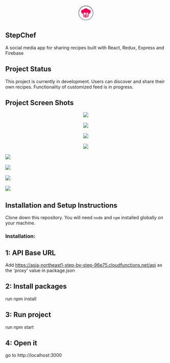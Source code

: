 <p align="center"> 
<img src="https://github.com/JulianaThayil/Step-by-step/blob/master/public/tablogo.png" width="50px" height="50px"> </img>
</p>

## StepChef 
A social media app for sharing recipes built with React, Redux, Express and Firebase

## Project Status

This project is currently in development. Users can discover and share their own recipes. Functionality of customized feed is in progress.

## Project Screen Shots
<p align="center"> 
<img src="https://drive.google.com/uc?export=view&id=1bCV-D4m6FfHVDGw_Zg97KntmmMjPZRYo" > </img>
</p>
<p align="center"> 
<img src="https://drive.google.com/uc?export=view&id=15fh3as5k_0eIA-1XFfCEsZpmApiynGD4" > </img>
</p>
<p align="center"> 
<img src="https://drive.google.com/uc?export=view&id=1tae4ktEgm0CWIVEzYguOy4EooJPb686U" > </img>
</p>
<p align="center"> 
<img src="https://drive.google.com/uc?export=view&id=1koMLpL72jZoc2sq1vFyt_bnCdP3iOMPa" > </img>
</p>
<img src="https://drive.google.com/uc?export=view&id=1kDateG9r8WuteUHFnLoVey8AoGO9QpZw" > </img>

<img src="https://drive.google.com/uc?export=view&id=17ti9LE5-2eXkRI132KKT-C_wcIWDy5UK" > </img>

<img src="https://drive.google.com/uc?export=view&id=1zx20Jbcmqgo7T0JUJVVN17I3nngn199e" > </img>

<img src="https://drive.google.com/uc?export=view&id=1MiBpgDcS2a8sstKCD0iCiGVCNwKBSkjq" > </img>


## Installation and Setup Instructions

Clone down this repository. You will need `node` and `npm` installed globally on your machine.  

### Installation:

## 1: API Base URL
Add https://asia-northeast1-step-by-step-96e75.cloudfunctions.net/api as the 'proxy' value in package.json

## 2: Install packages
run npm install

## 3: Run project
run  npm start

## 4: Open it
go to http://localhost:3000


